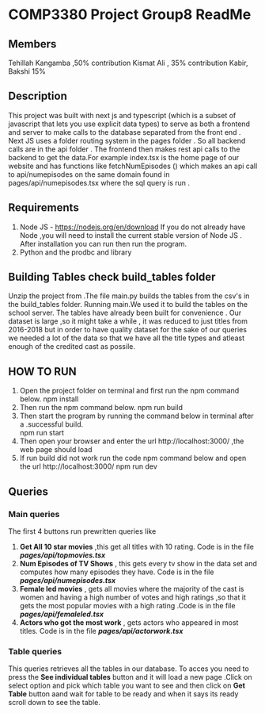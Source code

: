 # COMP3380 Project Group8 ReadMe
## Members
Tehillah Kangamba ,50% contribution
Kismat Ali  , 35% contribution
Kabir, Bakshi 15%
## Description
This project was built with next js and typescript (which is a subset of javascript that lets you use explicit data types) to serve as both a frontend and server to make calls to the database separated from the front end . Next JS uses a folder routing system in the pages folder . So all backend calls are in the api folder .
The frontend then makes rest api calls to the backend to get the data.For example index.tsx is the home page of our website and has functions like  fetchNumEpisodes () which makes an api call to api/numepisodes on the same domain found in pages/api/numepisodes.tsx where the sql query is run .
## Requirements
1. Node JS - https://nodejs.org/en/download
If you do not already have Node ,you will need to install the current stable version of Node JS . After installation you can run then run the program.
2. Python and the prodbc and  library

## Building Tables check build_tables folder
Unzip the project from .The file main.py builds the tables from the csv's in the build_tables folder. Running main.We used it to build the tables on the school server. The tables have already been built for convenience . Our dataset is large ,so it might take a while , it was reduced to just titles from 2016-2018 but in order to have quality dataset for the sake of our queries we needed a lot of the data so that we have all the title types and atleast enough of the credited cast as possile.

## HOW TO RUN

1. Open the project folder on terminal and first run the npm command below.
   npm install
2. Then run the npm command below.
    npm run build
3. Then start the program by running the command below in terminal after a .successful build.	
	npm run start
4. Then open your browser and enter the url http://localhost:3000/ ,the web page should load
5. If run build did not work run  the code npm command below and open the url http://localhost:3000/
    npm run dev

## Queries
### Main queries
The first 4 buttons run prewritten queries like
1. **Get All 10 star movies** ,this get all titles with 10 rating. Code is in the file ***pages/api/topmovies.tsx***
2. **Num Episodes of TV Shows** , this gets every tv show in the data set and computes how many episodes they have. Code is in the file ***pages/api/numepisodes.tsx***
3. **Female led movies** , gets all movies where the majority of the cast is women and having a high number of votes and high ratings ,so that it gets the most popular movies with a high rating .Code is in the file ***pages/api/femaleled.tsx***
4. **Actors who got the most work** ,  gets actors who appeared in most titles. Code is in the file ***pages/api/actorwork.tsx***

### Table queries
This queries retrieves all the tables in our database. To acces you need to press the **See individual tables** button and it will load a new page .Click on select option and pick which table you want to see and then click on **Get Table** button aand wait for table to be ready and when it says its ready scroll down to see the table.
